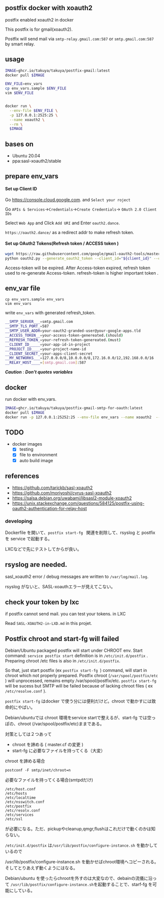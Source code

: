 ## postfix docker with xoauth2

postfix enabled xoauth2 in docker

This postfix is for gmail(xoauth2).

Postfix will send mail via `smtp-relay.gmail.com:587` or `smtp.gmail.com:587` by smart relay.

## usage 

```sh
IMAGE=ghcr.io/takuya/takuya/postfix-gmail:latest
docker pull $IMAGE

ENV_FILE=env_vars
cp env_vars.sample $ENV_FILE
vim $ENV_FILE


docker run \
  --env-file $ENV_FILE \
  -p 127.0.0.1:2525:25 \
  --name xoauth2 \
  --rm \
  $IMAGE
```

## bases on 

- Ubuntu 20.04
- ppa:sasl-xoauth2/stable


## prepare env_vars

#### Set up Client ID

Go https://console.cloud.google.com. and `Select your roject ` 

Go `APIs & Services`->`Credentials`->`Create Credentials`-> `OAuth 2.0 Client IDs` 

Select `Web App` and Click `Add URI` and Enter `oauth2.dance`.

`https://oauth2.dance/` as a redirect addr to make refresh token.

#### Set up OAuth2 Tokens(Refresh token  / ACCESS token  )
```sh
wget https://raw.githubusercontent.com/google/gmail-oauth2-tools/master/python/oauth2.py
python oauth2.py --generate_oauth2_token --client_id="${client_id}" --client_secret="{$client_secret}"
```

Access-token will be expired. After Access-token expired, refresh token used to re-generate Access-token.
refresh-token is higher important token .

## env_var file
```
cp env_vars.sample env_vars
vim env_vars
```

write `env_vars` with generated  refresh_token.
```sh
__SMTP_SERVER___=smtp.gmail.com
__SMTP_TLS_PORT_=587
__SMTP_USER_ADDR=your-oauth2-granded-user@your-google-apps.tld
__ACCESS_TOKEN__=your-access-token-genereated.(should)
__REFRESH_TOKEN_=your-refresh-token-genereated.(must)
__CLIENT_ID_____=your-app-id-in-project
__PROJECT_ID____=your-project-name-id
__CLIENT_SECRET_=your-apps-client-secret
__MY_NETWORKS___=127.0.0.0/8,10.0.0.0/8,172.16.0.0/12,192.168.0.0/16
__RELAY_HOST____=[smtp.gmail.com]:587
```

___Caution___ : ___Don't quotes variables___


## docker 

run docker with env_vars.

```sh
IMAGE=ghcr.io/takuya/takuya/postfix-gmail-smtp-for-oauth:latest
docker pull $IMAGE
docker run -p 127.0.0.1:25252:25 --env-file env_vars --name xoauth2  --rm $IMAGE
``` 

## TODO

- docker images 
  - [x] testing
  - [x] file to environment
  - [x] auto build image

## references 

- https://github.com/tarickb/sasl-xoauth2
- https://github.com/moriyoshi/cyrus-sasl-xoauth2
- https://salsa.debian.org/uwabami/libsasl2-module-xoauth2
- https://unix.stackexchange.com/questions/584125/postfix-using-oauth2-authentication-for-relay-host



### developing 

Dockerfile を開いて、`postfix start-fg ` 関連を削除して、rsyslog と postfix を service で起動する。

LXCなどで先にテストしてからが良い。

## rsyslog are needed.

sasl_xoauth2 error / debug messages are written to `/var/log/mail.log`.

rsyslog がないと、SASL-xoauthエラーが見えてこない。

## check your token by lxc

if postfix cannot send mail. you can test your tokens. in LXC

Read `SASL-XOAUTH2-in-LXD.md` in this projet.

## Postfix chroot and start-fg will failed

Debian/Ubuntu packaged postfix will start under CHROOT env.
Start command: `service postfix start` definition  is in `/etc/init.d/postfix` .
Preparing chroot /etc files is also in `/etc/init.d/postfix`.

So that, just start postfix (ex `postfix start-fg `) command, will start in chroot which not properly prepared.
Postfix chroot (`/var/spool/postfix/etc` ) will unprocessed, remains empty /var/spool/postfix/etc.
`postfix start-fg` will be sucess but SMTP will be failed because of lacking chroot files ( ex `/etc/resolve.conf` ).

`postfix start-fg` はdocker で使う分には便利だけど。chroot で動かすには致命的にやばい。

Debian/ubuntuでは chroot 環境をservice startで整えるが、start-fg では空っぽの、chroot (/var/spool/postfix/etc)ままである。

対策としては２つあって

- chroot を諦める ( master.cf の変更 )
- start-fg に必要なファイルを持ってくる（大変）

chroot を諦める場合
```
postconf -F smtp/inet/chroot=n
```


必要なファイルを持ってくる場合(smtpdだけ)
```
/etc/host.conf 
/etc/hosts
/etc/localtime
/etc/nsswitch.conf
/etc/postfix
/etc/resolv.conf
/etc/services
/etc/ssl
```
が必要になる。ただ、pickupやcleanup,qmgr,flushはこれだけで動くのかは知らない。

`/etc/init.d/postfix` は`/usr/lib/postfix/configure-instance.sh` を動かしているので

/usr/lib/postfix/configure-instance.sh を動かせばchroot環境へコピーされる。
そしてとりあえず動くようにはなる。

Debian/ubuntu を使ったらchrootを外すのは大変なので、debainの流儀に沿って `/usr/lib/postfix/configure-instance.sh`を起動することで、starf-fg を可能にしている。


